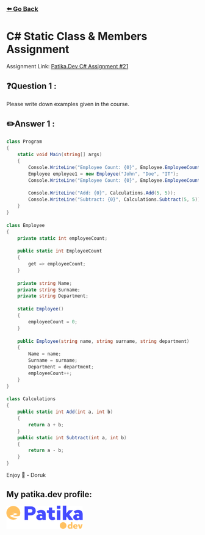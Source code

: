 ### [⬅️ Go Back](../../README.md)

# C# Static Class & Members Assignment

Assignment Link: [Patika.Dev C# Assignment #21](https://app.patika.dev/courses/csharp-101/4-static-sinif-ve-uyeler)

## ❓Question 1 :

Please write down examples given in the course.

## ✏️Answer 1 :

```c#
class Program
{
    static void Main(string[] args)
    {
        Console.WriteLine("Employee Count: {0}", Employee.EmployeeCount);
        Employee employee1 = new Employee("John", "Doe", "IT");
        Console.WriteLine("Employee Count: {0}", Employee.EmployeeCount);

        Console.WriteLine("Add: {0}", Calculations.Add(5, 5));
        Console.WriteLine("Subtract: {0}", Calculations.Subtract(5, 5));
    }
}

class Employee
{
    private static int employeeCount;

    public static int EmployeeCount
    {
        get => employeeCount;
    }

    private string Name;
    private string Surname;
    private string Department;

    static Employee()
    {
        employeeCount = 0;
    }

    public Employee(string name, string surname, string department)
    {
        Name = name;
        Surname = surname;
        Department = department;
        employeeCount++;
    }
}

class Calculations
{
    public static int Add(int a, int b)
    {
        return a + b;
    }
    public static int Subtract(int a, int b)
    {
        return a - b;
    }
}
```

Enjoy 🚀 - Doruk

## My patika.dev profile:

<a href="https://app.patika.dev/kaolin"><img src="../../assets/newPatikaLogo.svg" width=200/></a>
